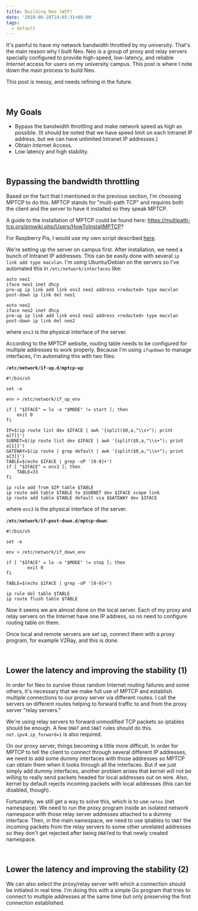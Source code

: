 ```yaml
---
title: Building Neo (WIP)
date: '2018-08-28T14:05:31+08:00'
tags:
  - default
---
```

It's painful to have my network bandwidth throttled by my university. That's the main reason why I built Neo. Neo is a group of proxy and relay servers specially configured to provide high-speed, low-latency, and reliable *Internet* access for users on my university campus. This post is where I note down the main process to build Neo.

This post is messy, and needs refining in the future.

<br>

## My Goals
- Bypass the bandwidth throttling and make network speed as high as possible. (It should be noted that we have speed limit on each Intranet IP address, but we can have unlimited Intranet IP addresses.)
- Obtain *Inter*net Access.
- Low latency and high stability.

<br>

## Bypassing the bandwidth throttling

Based on the fact that I mentioned in the previous section, I'm choosing MPTCP to do this. MPTCP stands for "multi-path TCP" and requires both the client and the server to have it installed so they speak MPTCP.

A guide to the installation of MPTCP could be found here: https://multipath-tcp.org/pmwiki.php/Users/HowToInstallMPTCP?

For Raspberry Pis, I would use my own script described [here](https://cnly.github.io/2018/06/11/building-and-installing-latest-mptcp-for-raspberry-pi.html).

We're setting up the server on campus first. After installation, we need a bunch of Intranet IP addresses. This can be easily done with several `ip link add type macvlan`. I'm using Ubuntu/Debian on the servers so I've automated this in `/etc/network/interfaces` like:

```
auto neo1
iface neo1 inet dhcp
pre-up ip link add link ens3 neo1 address <redacted> type macvlan
post-down ip link del neo1

auto neo2
iface neo2 inet dhcp
pre-up ip link add link ens3 neo2 address <redacted> type macvlan
post-down ip link del neo2
```
where `ens3` is the physical interface of the server.

According to the MPTCP website, routing table needs to be configured for multiple addresses to work properly. Because I'm using `ifupdown` to manage interfaces, I'm automating this with two files:

**`/etc/network/if-up.d/mptcp-up`**:
```
#!/bin/sh

set -e

env > /etc/network/if_up_env

if [ "$IFACE" = lo -o "$MODE" != start ]; then
    exit 0
fi

IP=$(ip route list dev $IFACE | awk '{split($0,a,"\\s+"); print a[7]}')
SUBNET=$(ip route list dev $IFACE | awk '{split($0,a,"\\s+"); print a[1]}')
GATEWAY=$(ip route | grep default | awk '{split($0,a,"\\s+"); print a[3]}')
TABLE=$(echo $IFACE | grep -oP '[0-9]+')
if [ "$IFACE" = ens3 ]; then
    TABLE=33
fi

ip rule add from $IP table $TABLE
ip route add table $TABLE to $SUBNET dev $IFACE scope link
ip route add table $TABLE default via $GATEWAY dev $IFACE
```
where `ens3` is the physical interface of the server.

**`/etc/network/if-post-down.d/mptcp-down`**:
```
#!/bin/sh

set -e

env > /etc/network/if_down_env

if [ "$IFACE" = lo -o "$MODE" != stop ]; then
        exit 0
fi

TABLE=$(echo $IFACE | grep -oP '[0-9]+')

ip rule del table $TABLE
ip route flush table $TABLE
```

Now it seems we are almost done on the local server. Each of my proxy and relay servers on the Internet have one IP address, so no need to configure routing table on them.

Once local and remote servers are set up, connect them with a proxy program, for example V2Ray, and this is done.

<br>

## Lower the latency and improving the stability (1)

In order for Neo to survive those random Internet routing failures and some others, it's necessary that we make full use of MPTCP and establish multiple connections to our proxy server via different routes. I call the servers on different routes helping to forward traffic to and from the proxy server "relay servers."

We're using relay servers to forward unmodified TCP packets so iptables should be enough. A few `DNAT` and `SNAT` rules should do this. `net.ipv4.ip_forward=1` is also required.

On our proxy server, things becoming a little more difficult. In order for MPTCP to tell the client to connect through several different IP addresses, we need to add some dummy interfaces with those addresses so MPTCP can obtain them when it looks through all the interfaces. But if we just simply add dummy interfaces, another problem arises that kernel will not be willing to really send packets headed for local addresses out on wire. Also, kernel by default rejects incoming packets with local addresses (this can be disabled, though).

Fortunately, we still get a way to solve this, which is to use `netns` (net namespace). We need to run the proxy program inside an isolated network namespace with those relay server addresses attached to a dummy interface. Then, in the main namespace, we need to use iptables to `SNAT` the incoming packets from the relay servers to some other unrelated addresses so they don't get rejected after being `DNAT`ed to that newly created namespace.

<br>

## Lower the latency and improving the stability (2)

We can also select the proxy/relay server with which a connection should be initiated in real time. I'm doing this with a simple Go program that tries to connect to multiple addresses at the same time but only preserving the first connection established.
